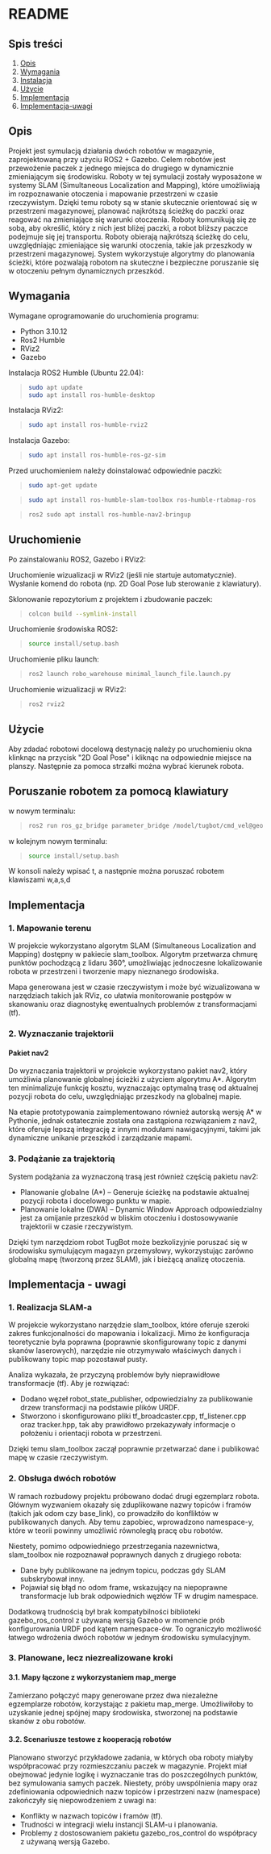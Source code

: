 # README
## Spis treści

1. [Opis](#opis)
2. [Wymagania](#wymagania)
3. [Instalacja](#instalacja)
4. [Użycie](#użycie)
5. [Implementacja](#implementacja)
6. [Implementacja-uwagi](#implementacja-uwagi)
## Opis

Projekt jest symulacją działania dwóch robotów w magazynie, zaprojektowaną przy użyciu ROS2 + Gazebo. Celem robotów jest przewożenie paczek z jednego miejsca do drugiego w dynamicznie zmieniającym się środowisku. Roboty w tej symulacji zostały wyposażone w systemy SLAM (Simultaneous Localization and Mapping), które umożliwiają im rozpoznawanie otoczenia i mapowanie przestrzeni w czasie rzeczywistym. Dzięki temu roboty są w stanie skutecznie orientować się w przestrzeni magazynowej, planować najkrótszą ścieżkę do paczki oraz reagować na zmieniające się warunki otoczenia. Roboty komunikują się ze sobą, aby określić, który z nich jest bliżej paczki, a robot bliższy paczce podejmuje się jej transportu. Roboty obierają najkrótszą ścieżkę do celu, uwzględniając zmieniające się warunki otoczenia, takie jak przeszkody w przestrzeni magazynowej. System wykorzystuje algorytmy do planowania ścieżki, które pozwalają robotom na skuteczne i bezpieczne poruszanie się w otoczeniu pełnym dynamicznych przeszkód.

## Wymagania

Wymagane oprogramowanie do uruchomienia programu:

- Python 3.10.12
- Ros2 Humble
- RViz2
- Gazebo

Instalacja ROS2 Humble (Ubuntu 22.04):
> ```bash
> sudo apt update
> sudo apt install ros-humble-desktop
> ```

Instalacja RViz2:
> ```bash
> sudo apt install ros-humble-rviz2
> ```

Instalacja Gazebo:
> ```bash
> sudo apt install ros-humble-ros-gz-sim
> ```

Przed uruchomieniem należy doinstalować odpowiednie paczki:
> ```bash
> sudo apt-get update
> ```

> ```bash
> sudo apt install ros-humble-slam-toolbox ros-humble-rtabmap-ros
> ```

> ```bash
> ros2 sudo apt install ros-humble-nav2-bringup
> ```

## Uruchomienie

Po zainstalowaniu ROS2, Gazebo i RViz2:

Uruchomienie wizualizacji w RViz2 (jeśli nie startuje automatycznie).
Wysłanie komend do robota (np. 2D Goal Pose lub sterowanie z klawiatury).

Sklonowanie repozytorium z projektem i zbudowanie paczek:
> ```bash
> colcon build --symlink-install
> ```

Uruchomienie środowiska ROS2:
> ```bash
> source install/setup.bash
> ```

Uruchomienie pliku launch:
> ```bash
> ros2 launch robo_warehouse minimal_launch_file.launch.py
> ```

Uruchomienie wizualizacji w RViz2:
> ```bash
> ros2 rviz2
> ```

## Użycie

Aby zdadać robotowi docelową destynację należy po uruchomieniu okna klinknąc na przycisk "2D Goal Pose" i kliknąc na odpowiednie miejsce na planszy.
Następnie za pomoca strzałki można wybrać kierunek robota.

## Poruszanie robotem za pomocą klawiatury
w nowym terminalu:
> ```bash
> ros2 run ros_gz_bridge parameter_bridge /model/tugbot/cmd_vel@geometry_msgs/msg/Twist@gz.msgs.Twist
> ```

w kolejnym nowym terminalu:
> ```bash
> source install/setup.bash
> ```
W konsoli należy wpisać t, a następnie można poruszać robotem klawiszami w,a,s,d

## Implementacja

### 1. Mapowanie terenu
W projekcie wykorzystano algorytm SLAM (Simultaneous Localization and Mapping) dostępny w pakiecie slam_toolbox. Algorytm przetwarza chmurę punktów pochodzącą z lidaru 360°, umożliwiając jednoczesne lokalizowanie robota w przestrzeni i tworzenie mapy nieznanego środowiska.

Mapa generowana jest w czasie rzeczywistym i może być wizualizowana w narzędziach takich jak RViz, co ułatwia monitorowanie postępów w skanowaniu oraz diagnostykę ewentualnych problemów z transformacjami (tf).

### 2. Wyznaczanie trajektorii

#### Pakiet nav2
Do wyznaczania trajektorii w projekcie wykorzystano pakiet nav2, który umożliwia planowanie globalnej ścieżki z użyciem algorytmu A*. Algorytm ten minimalizuje funkcję kosztu, wyznaczając optymalną trasę od aktualnej pozycji robota do celu, uwzględniając przeszkody na globalnej mapie.

Na etapie prototypowania zaimplementowano również autorską wersję A* w Pythonie, jednak ostatecznie została ona zastąpiona rozwiązaniem z nav2, które oferuje lepszą integrację z innymi modułami nawigacyjnymi, takimi jak dynamiczne unikanie przeszkód i zarządzanie mapami.

### 3. Podążanie za trajektorią
System podążania za wyznaczoną trasą jest również częścią pakietu nav2:

- Planowanie globalne (A*) – Generuje ścieżkę na podstawie aktualnej pozycji robota i docelowego punktu w mapie.
- Planowanie lokalne (DWA) – Dynamic Window Approach odpowiedzialny jest za omijanie przeszkód w bliskim otoczeniu i dostosowywanie trajektorii w czasie rzeczywistym.
  
Dzięki tym narzędziom robot TugBot może bezkolizyjnie poruszać się w środowisku symulującym magazyn przemysłowy, wykorzystując zarówno globalną mapę (tworzoną przez SLAM), jak i bieżącą analizę otoczenia.

## Implementacja - uwagi

### 1. Realizacja SLAM-a

W projekcie wykorzystano narzędzie slam_toolbox, które oferuje szeroki zakres funkcjonalności do mapowania i lokalizacji. Mimo że konfiguracja teoretycznie była poprawna (poprawnie skonfigurowany topic z danymi skanów laserowych), narzędzie nie otrzymywało właściwych danych i publikowany topic map pozostawał pusty.

Analiza wykazała, że przyczyną problemów były nieprawidłowe transformacje (tf). Aby je rozwiązać:

- Dodano węzeł robot_state_publisher, odpowiedzialny za publikowanie drzew transformacji na podstawie plików URDF.
- Stworzono i skonfigurowano pliki tf_broadcaster.cpp, tf_listener.cpp oraz tracker.hpp, tak aby prawidłowo przekazywały informacje o położeniu i orientacji robota w przestrzeni.
  
Dzięki temu slam_toolbox zaczął poprawnie przetwarzać dane i publikować mapę w czasie rzeczywistym.

### 2. Obsługa dwóch robotów

W ramach rozbudowy projektu próbowano dodać drugi egzemplarz robota. Głównym wyzwaniem okazały się zduplikowane nazwy topiców i framów (takich jak odom czy base_link), co prowadziło do konfliktów w publikowanych danych. Aby temu zapobiec, wprowadzono namespace-y, które w teorii powinny umożliwić równoległą pracę obu robotów.

Niestety, pomimo odpowiedniego przestrzegania nazewnictwa, slam_toolbox nie rozpoznawał poprawnych danych z drugiego robota:

- Dane były publikowane na jednym topicu, podczas gdy SLAM subskrybował inny.
- Pojawiał się błąd no odom frame, wskazujący na niepoprawne transformacje lub brak odpowiednich węzłów TF w drugim namespace.
  
Dodatkową trudnością był brak kompatybilności biblioteki gazebo_ros_control z używaną wersją Gazebo w momencie prób konfigurowania URDF pod kątem namespace-ów. To ograniczyło możliwość łatwego wdrożenia dwóch robotów w jednym środowisku symulacyjnym.

### 3. Planowane, lecz niezrealizowane kroki
   
#### 3.1. Mapy łączone z wykorzystaniem map_merge

Zamierzano połączyć mapy generowane przez dwa niezależne egzemplarze robotów, korzystając z pakietu map_merge. Umożliwiłoby to uzyskanie jednej spójnej mapy środowiska, stworzonej na podstawie skanów z obu robotów.

#### 3.2. Scenariusze testowe z kooperacją robotów

Planowano stworzyć przykładowe zadania, w których oba roboty miałyby współpracować przy rozmieszczaniu paczek w magazynie. Projekt miał obejmować jedynie logikę i wyznaczanie tras do poszczególnych punktów, bez symulowania samych paczek.
Niestety, próby uwspólnienia mapy oraz zdefiniowania odpowiednich nazw topiców i przestrzeni nazw (namespace) zakończyły się niepowodzeniem z uwagi na:

- Konflikty w nazwach topiców i framów (tf).
- Trudności w integracji wielu instancji SLAM-u i planowania.
- Problemy z dostosowaniem pakietu gazebo_ros_control do współpracy z używaną wersją Gazebo.

